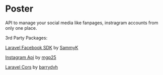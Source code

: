 # Poster

API to manage your social media like fanpages, instragram accounts from only one place.
 
 3rd Party Packages:
 
 [Laravel Facebook SDK](https://github.com/SammyK/LaravelFacebookSdk#making-requests-to-facebook) by [SammyK](https://github.com/SammyK)
 
 [Instagram Api](https://github.com/mgp25/Instagram-API/wiki) by [mgp25](https://github.com/mgp25)
 
 [Laravel Cors](https://github.com/barryvdh/laravel-cors) by [barrydvh](https://github.com/barryvdh)